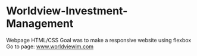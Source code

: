 # Worldview-Investment-Management
Webpage HTML/CSS
Goal was to make a responsive website using flexbox
Go to page: www.worldviewim.com
